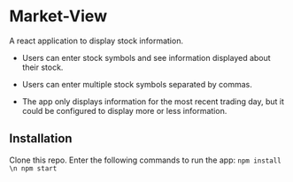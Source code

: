 # Market-View
A react application to display stock information.

* Users can enter stock symbols and see information displayed about their stock.

* Users can enter multiple stock symbols separated by commas.

* The app only displays information for the most recent trading day, but it could be configured to display more or less information.


## Installation

Clone this repo. Enter the following commands to run the app:
`npm install \n
npm start`